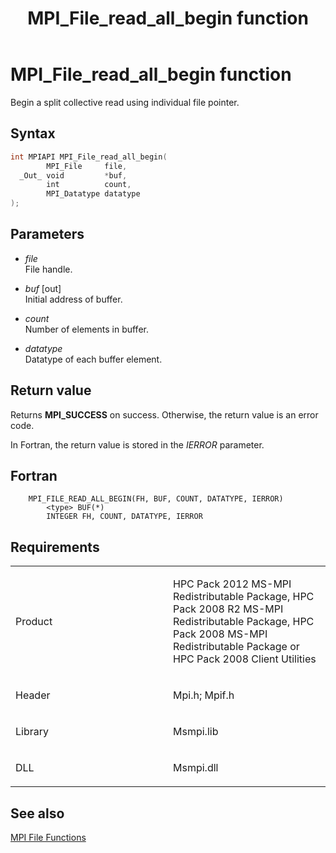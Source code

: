 ﻿---
title: MPI_File_read_all_begin function
TOCTitle: MPI_File_read_all_begin function
ms:assetid: ef689025-f05a-4b08-926f-d60d92d653e6
ms:mtpsurl: https://msdn.microsoft.com/en-us/library/Dn473342(v=VS.85)
ms:contentKeyID: 59360878
ms.date: 03/28/2018
mtps_version: v=VS.85
f1_keywords:
- MPI_FILE_READ_ALL_BEGIN
- mpif/MPI_File_read_all_begin
- mpi/MPI_FILE_READ_ALL_BEGIN
dev_langs:
- C++
- C
---

# MPI\_File\_read\_all\_begin function

Begin a split collective read using individual file pointer.

## Syntax

``` c++
int MPIAPI MPI_File_read_all_begin(
        MPI_File     file,
  _Out_ void         *buf,
        int          count,
        MPI_Datatype datatype
);
```

## Parameters

  - *file*  
    File handle.

  - *buf* \[out\]  
    Initial address of buffer.

  - *count*  
    Number of elements in buffer.

  - *datatype*  
    Datatype of each buffer element.

## Return value

Returns **MPI\_SUCCESS** on success. Otherwise, the return value is an error code.

In Fortran, the return value is stored in the *IERROR* parameter.

## Fortran

``` FORTRAN
    MPI_FILE_READ_ALL_BEGIN(FH, BUF, COUNT, DATATYPE, IERROR)
        <type> BUF(*)
        INTEGER FH, COUNT, DATATYPE, IERROR
```

## Requirements

<table>
<colgroup>
<col style="width: 50%" />
<col style="width: 50%" />
</colgroup>
<tbody>
<tr class="odd">
<td><p>Product</p></td>
<td><p>HPC Pack 2012 MS-MPI Redistributable Package, HPC Pack 2008 R2 MS-MPI Redistributable Package, HPC Pack 2008 MS-MPI Redistributable Package or HPC Pack 2008 Client Utilities</p></td>
</tr>
<tr class="even">
<td><p>Header</p></td>
<td>Mpi.h;
Mpif.h</td>
</tr>
<tr class="odd">
<td><p>Library</p></td>
<td>Msmpi.lib</td>
</tr>
<tr class="even">
<td><p>DLL</p></td>
<td>Msmpi.dll</td>
</tr>
</tbody>
</table>


## See also

[MPI File Functions](mpi-file-functions.md)

